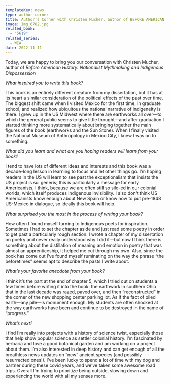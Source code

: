 ```yaml
---
templateKey: news
type: author-corner
title: Author's Corner with Christen Mucher, author of BEFORE AMERICAN HISTORY
image: img_6782.jpg
related_book:
  - "5619"
related_series:
  - WEA
date: 2022-11-11
---
```

Today, we are happy to bring you our conversation with Christen Mucher, author of *Before American History: Nationalist Mythmaking and Indigenous Dispossession*

*What inspired you to write this book?* 

This book is an entirely different creature from my dissertation, but it has at its heart a similar consideration of the political effects of the past over time. The biggest shift came when I visited Mexico for the first time, in graduate school, and realized how ubiquitous the national narrative of indigeneity is there. I grew up in the US Midwest where there are earthworks all over—to which the general public seems to give little thought—and after graduation I started thinking more systematically about bringing together the main figures of the book (earthworks and the Sun Stone). When I finally visited the National Museum of Anthropology in Mexico City, I knew I was on to something.

*What did you learn and what are you hoping readers will learn from your book?* 

I tend to have lots of different ideas and interests and this book was a decade-long lesson in learning to focus and let other things go. I’m hoping readers in the US will learn to see past the exceptionalism that insists the US project is sui generis; this is particularly a message for early Americanists, I think, because we are often still so silo-ed in our colonial worlds, which itself produces Indigenous invisibility. I also don’t think US Americanists know enough about New Spain or know how to put pre-1848 US-Mexico in dialogue, so ideally this book will help.

*What surprised you the most in the process of writing your book?* 

How often I found myself turning to Indigenous poets for inspiration. Sometimes I had to set the chapter aside and just read some poetry in order to get past a particularly rough section. I wrote a chapter of my dissertation on poetry and never really understood why I did it—but now I think there is something about the distillation of meaning and emotion in poetry that was almost an apprenticeship, it helped me cut through my own. Also, since the book has come out I’ve found myself ruminating on the way the phrase “the beforetimes” seems apt to describe the pasts I write about.

*What’s your favorite anecdote from your book?*

I think it’s the part at the end of chapter 5, which I tried out on students a few times before writing it into the book: the earthwork in southern Ohio that in the last decade was razed, paved over, and then “reconstructed” in the corner of the new shopping center parking lot. As if the fact of piled earth—any pile—is monument enough. My students are often shocked at the way earthworks have been and continue to be destroyed in the name of “progress.” 

*What’s next?* 

I find I’m really into projects with a history of science twist, especially those that help show popular science as settler colonial history. I’m fascinated by herbaria and love a good botanical garden and am working on a project about them. I’m also interested in deep history and can get enough of all the breathless news updates on “new” ancient species (and possibly resurrected ones!). I’ve been lucky to spend a lot of time with my dog and partner during these covid years, and we’ve taken some awesome road trips. Overall I’m trying to prioritize being outside, slowing down and experiencing the world with all my senses more.